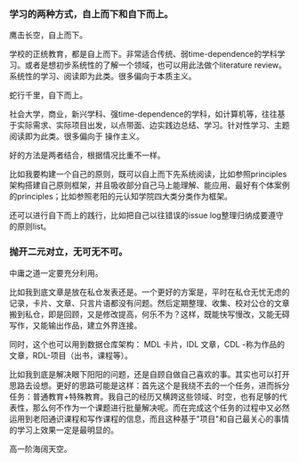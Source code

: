 ### 学习的两种方式，自上而下和自下而上。

鹰击长空，自上而下。

学校的正统教育，都是自上而下。非常适合传统、弱time-dependence的学科学习。或者是想初步系统性的了解一个领域，也可以用此法做个literature review。系统性的学习、阅读即为此类。很多偏向于本质主义。

蛇行千里，自下而上。

社会大学，商业，新兴学科、强time-dependence的学科，如计算机等，往往基于实际需求、实际项目出发，以点带面、边实践边总结、学习。针对性学习、主题阅读即为此类。很多偏向于 操作主义。

好的方法是两者结合，根据情况比重不一样。

比如我要构建一个自己的原则，既可以自上而下先系统阅读，比如参照principles架构搭建自己原则框架，并且吸收部分自己马上能理解、能应用、最好有个体案例的principles；比如参照老阳的元认知学院四大类分类作为框架。

还可以进行自下而上的践行，比如把自己以往错误的issue log整理归纳成要遵守的原则list。



### 抛开二元对立，无可无不可。



中庸之道一定要充分利用。

比如我到底文章是放在私仓发表还是。一个更好的方案是，平时在私仓无忧无虑的记录，卡片、文章、只言片语都没有问题。然后定期整理、收集、校对公仓的文章搬到私仓，即是回顾，又是修改提高，何乐不为？这样，既能快写慢改，又能无碍写作，又能输出作品，建立外界连接。

同时，这个也可以用到数据仓库架构： MDL 卡片，IDL 文章，CDL -称为作品的文章，RDL-项目（出书，课程等）。

比如我到底是解决眼下阳阳的问题，还是自顾自做自己喜欢的事。其实也可以打开思路去设想。更好的思路可能是这样：首先这个是我绕不去的一个任务，进而拆分任务：普通教育+特殊教育。我自己的经历又横跨这些领域、时空，也有足够的代表性，那么何不作为一个课题进行批量解决呢。而在完成这个任务的过程中又必然运用到老阳通识课程和写作课程的信息，而且这种基于"项目"和自己最关心的事情的学习上效果一定是最明显的。

高一阶海阔天空。